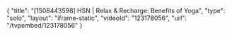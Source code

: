 {
    "title": "[1508443598] HSN | Relax & Recharge: Benefits of Yoga",
    "type": "solo",
    "layout": "iframe-static",
    "videoId": "123178056",
    "url": "\/tvpembed\/123178056"
}
